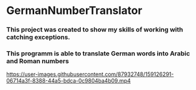 # GermanNumberTranslator
### This project was created to show my skills of working with catching exceptions. 
### This programm is able to translate German words into Arabic and Roman numbers
https://user-images.githubusercontent.com/87932748/159126291-06714a3f-8388-44a5-bdca-0c9804ba4b09.mp4
<h1 align="center"></h1>

